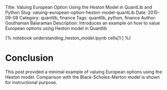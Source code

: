 Title: Valuing European Option Using the Heston Model in QuantLib and Python
Slug: valuing-european-option-heston-model-quantLib
Date: 2015-09-08
Category: quantlib, finance
Tags: quantlib, python, finance
Author: Gouthaman Balaraman
Description: Introduces an example on how to value European options using Heston model in Quantlib

{% notebook  understanding_heston_model.ipynb cells[1:]  %}

# Conclusion

This post provided a minimal example of valuing European options using the Heston model. 
Comparison with the Black-Scholes-Merton model is shown for instructional purpose.

